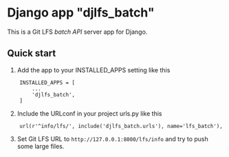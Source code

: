 # Django app "djlfs_batch"

This is a Git LFS _batch API_ server app for Django.

## Quick start

1. Add the app to your INSTALLED_APPS setting like this
```
    INSTALLED_APPS = [
        ...
        'djlfs_batch',
    ]
```
2. Include the URLconf in your project urls.py like this
```
    url(r'^info/lfs/', include('djlfs_batch.urls'), name='lfs_batch'),
```

3. Set Git LFS URL to `http://127.0.0.1:8000/lfs/info` and try to push some large files.
